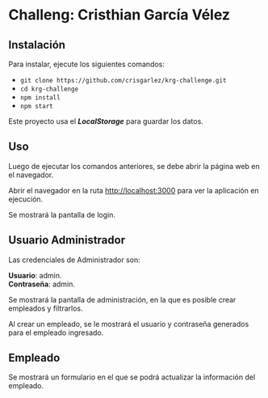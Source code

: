 # Challeng: Cristhian García Vélez

## Instalación

Para instalar, ejecute los siguientes comandos:

* `git clone https://github.com/crisgarlez/krg-challenge.git`
* `cd krg-challenge`
* `npm install`
* `npm start`

Este proyecto usa el **_LocalStorage_** para guardar los datos.

## Uso

Luego de ejecutar los comandos anteriores, se debe abrir la página web en el navegador.

Abrir el navegador en la ruta [http://localhost:3000](http://localhost:3000) para ver la aplicación en ejecución.

Se mostrará la pantalla de login.

## Usuario Administrador

Las credenciales de Administrador son:

**Usuario**: admin.\
**Contraseña**: admin.

Se mostrará la pantalla de administración, en la que es posible crear empleados y filtrarlos.

Al crear un empleado, se le mostrará el usuario y contraseña generados para el empleado ingresado.

## Empleado

Se mostrará un formulario en el que se podrá actualizar la información del empleado.
